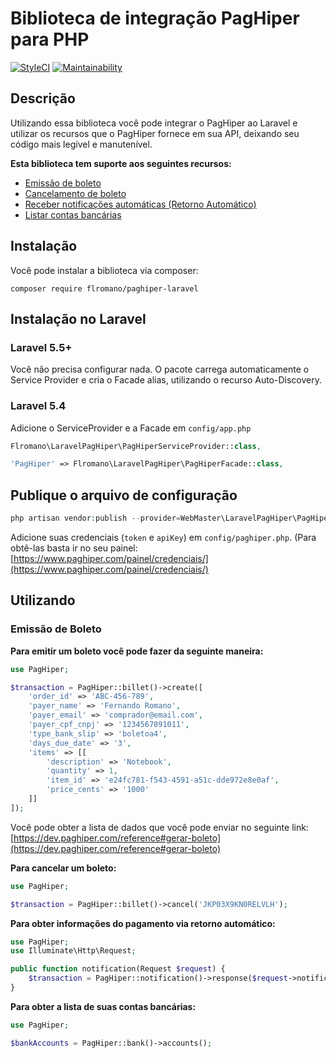 # Biblioteca de integração PagHiper para PHP

[![StyleCI](https://github.styleci.io/repos/150690825/shield?branch=master)](https://github.styleci.io/repos/150690825)
[![Maintainability](https://api.codeclimate.com/v1/badges/a99a88d28ad37a79dbf6/maintainability)](https://codeclimate.com/github/webmasterdro/paghiper-laravel/maintainability)

## Descrição

Utilizando essa biblioteca você pode integrar o PagHiper ao Laravel e utilizar os recursos que o PagHiper fornece em sua API, deixando seu código mais legível e manutenível.

**Esta biblioteca tem suporte aos seguintes recursos:**
- [Emissão de boleto](https://dev.paghiper.com/reference#gerar-boleto)
- [Cancelamento de boleto](https://dev.paghiper.com/reference#boleto)
- [Receber notificações automáticas (Retorno Automático)](https://dev.paghiper.com/reference#qq)
- [Listar contas bancárias](https://dev.paghiper.com/reference#lista-contas-banc%C3%A1rias-para-saque-via-api)

## Instalação

Você pode instalar a biblioteca via composer:

```
composer require flromano/paghiper-laravel
```

## Instalação no Laravel

### Laravel 5.5+

Você não precisa configurar nada. O pacote carrega automaticamente o Service Provider e cria o Facade alias, utilizando o recurso Auto-Discovery.

### Laravel 5.4

Adicione o ServiceProvider e a Facade em `config/app.php`

```php
Flromano\LaravelPagHiper\PagHiperServiceProvider::class,

'PagHiper' => Flromano\LaravelPagHiper\PagHiperFacade::class,
```

## Publique o arquivo de configuração

```php
php artisan vendor:publish --provider=WebMaster\LaravelPagHiper\PagHiperServiceProvider
```

Adicione suas credenciais (`token` e `apiKey`) em `config/paghiper.php`. (Para obtê-las basta ir no seu painel:  [https://www.paghiper.com/painel/credenciais/](https://www.paghiper.com/painel/credenciais/)

## Utilizando

### Emissão de Boleto

**Para emitir um boleto você pode fazer da seguinte maneira:**

```php
use PagHiper;

$transaction = PagHiper::billet()->create([
    'order_id' => 'ABC-456-789',
    'payer_name' => 'Fernando Romano',
    'payer_email' => 'comprador@email.com',
    'payer_cpf_cnpj' => '1234567891011',
    'type_bank_slip' => 'boletoa4',
    'days_due_date' => '3',
    'items' => [[
        'description' => 'Notebook',
        'quantity' => 1,
        'item_id' => 'e24fc781-f543-4591-a51c-dde972e8e0af',
        'price_cents' => '1000'
    ]]
]);
```

Você pode obter a lista de dados que você pode enviar no seguinte link: [https://dev.paghiper.com/reference#gerar-boleto](https://dev.paghiper.com/reference#gerar-boleto)

**Para cancelar um boleto:**

```php
use PagHiper;

$transaction = PagHiper::billet()->cancel('JKP03X9KN0RELVLH');
```

**Para obter informações do pagamento via retorno automático:**

```php
use PagHiper;
use Illuminate\Http\Request;

public function notification(Request $request) {
    $transaction = PagHiper::notification()->response($request->notification_id, $request->idTransacao);
}
``` 

**Para obter a lista de suas contas bancárias:**

```php
use PagHiper;

$bankAccounts = PagHiper::bank()->accounts();
``` 
